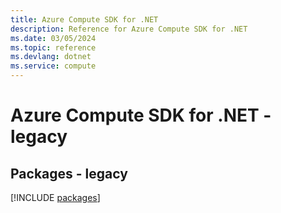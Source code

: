```yaml
---
title: Azure Compute SDK for .NET
description: Reference for Azure Compute SDK for .NET
ms.date: 03/05/2024
ms.topic: reference
ms.devlang: dotnet
ms.service: compute
---
```

# Azure Compute SDK for .NET - legacy
## Packages - legacy
[!INCLUDE [packages](compute-index.md)]